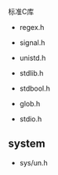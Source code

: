 标准C库


* regex.h
* signal.h
* unistd.h
* stdlib.h
* stdbool.h



* glob.h
* stdio.h




## system

* sys/un.h
